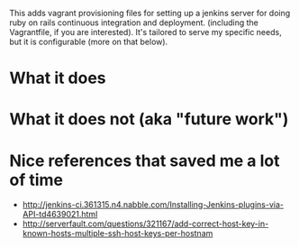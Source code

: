 
This adds vagrant provisioning files for setting up a jenkins server for doing ruby on rails continuous integration and deployment. (including the Vagrantfile, if you are interested). It's tailored to serve my specific needs, but it is configurable (more on that below).

# What it does

# What it does not (aka "future work")

# Nice references that saved me a lot of time

* http://jenkins-ci.361315.n4.nabble.com/Installing-Jenkins-plugins-via-API-td4639021.html
* http://serverfault.com/questions/321167/add-correct-host-key-in-known-hosts-multiple-ssh-host-keys-per-hostnam